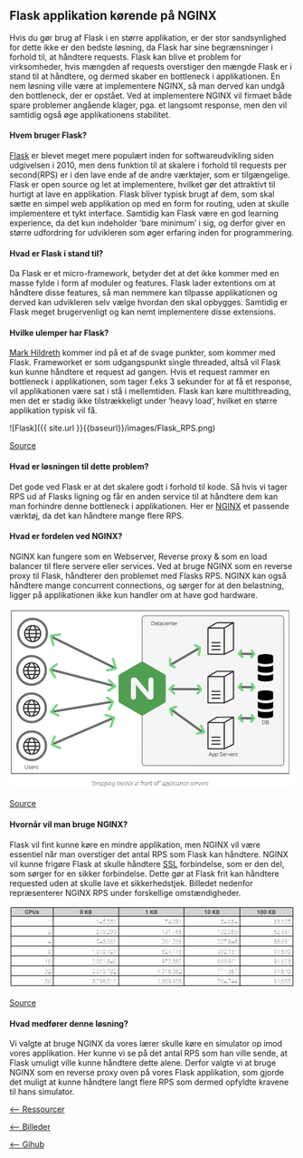 ## Flask applikation kørende på NGINX
Hvis du gør brug af Flask i en større applikation, er der stor sandsynlighed for dette ikke er den bedste løsning, da Flask har sine begrænsninger i forhold til, at håndtere requests.
Flask kan blive et problem for virksomheder, hvis mængden af requests overstiger den mængde Flask er i stand til at håndtere, og dermed skaber en bottleneck i applikationen. En nem løsning ville være at implementere NGINX, så man derved kan undgå den bottleneck, der er opstået.
Ved at implementere NGINX vil firmaet både spare problemer angående klager, pga. et langsomt response, men den vil samtidig også øge applikationens stabilitet.

#### Hvem bruger Flask?
[Flask](http://flask.pocoo.org/docs/1.0/) er blevet meget mere populært inden for softwareudvikling siden udgivelsen i 2010, men dens funktion til at skalere i forhold til requests per second(RPS) er i den lave ende af de andre værktøjer, som er tilgængelige.
Flask er open source og let at implementere, hvilket gør det attraktivt til hurtigt at lave en applikation. Flask bliver typisk brugt af dem, som skal sætte en simpel web applikation op med en form for routing, uden at skulle implementere et tykt interface. Samtidig kan Flask være en god learning experience, da det kun indeholder ‘bare minimum’ i sig, og derfor giver en større udfordring for udvikleren som øger erfaring inden for programmering.

#### Hvad er Flask i stand til?
Da Flask er et micro-framework, betyder det at det ikke kommer med en masse fylde i form af moduler og features. Flask lader extentions om at håndtere disse features, så man nemmere kan tilpasse applikationen og derved kan udvikleren selv vælge hvordan den skal opbygges. Samtidig er Flask meget brugervenligt og kan nemt implementere disse extensions.

#### Hvilke ulemper har Flask?
[Mark Hildreth](https://stackoverflow.com/questions/20843486/what-are-the-limitations-of-the-flask-built-in-web-server?answertab=votes#tab-top) kommer ind på et af de svage punkter, som kommer med Flask. Frameworket er som udgangspunkt single threaded, altså vil Flask kun kunne håndtere et request ad gangen. Hvis et request rammer en bottleneck i applikationen, som tager f.eks 3 sekunder for at få et response, vil applikationen være sat i stå i mellemtiden. Flask kan køre multithreading, men det er stadig ikke tilstrækkeligt under ‘heavy load’, hvilket en større applikation typisk vil få.

![Flask]({{ site.url }}{{baseurl}}/images/Flask_RPS.png)

[Source](https://medium.com/@tschundeee/express-vs-flask-vs-go-acc0879c2122)


#### Hvad er løsningen til dette problem? 
Det gode ved Flask er at det skalere godt i forhold til kode. Så hvis vi tager RPS ud af Flasks ligning og får en anden service til at håndtere dem kan man forhindre denne bottleneck i applikationen. Her er [NGINX](https://www.nginx.com/blog/testing-the-performance-of-nginx-and-nginx-plus-web-servers/) et passende værktøj, da det kan håndtere mange flere RPS.

#### Hvad er fordelen ved NGINX?
NGINX kan fungere som en Webserver, Reverse proxy & som en load balancer til flere servere eller services. Ved at bruge NGINX som en reverse proxy til Flask, håndterer den problemet med Flasks RPS. 
NGINX kan også håndtere mange concurrent connections, og sørger for at den belastning, ligger på applikationen ikke kun handler om at have god hardware.

![NGINX_reverse_proxy](/images/NGINX_RP.png)

[Source](https://www.nginx.com/blog/maximizing-python-performance-with-nginx-parti-web-serving-and-caching/) 

#### Hvornår vil man bruge NGINX?
Flask vil fint kunne køre en mindre applikation, men NGINX vil være essentiel når man overstiger det antal RPS som Flask kan håndtere. NGINX vil kunne frigøre Flask at skulle håndtere [SSL](https://www.fairssl.dk/da/ssl-information/what-is-an-ssl-certificate) forbindelse, som er den del, som sørger for en sikker forbindelse. Dette gør at Flask frit kan håndtere requested uden at skulle lave et sikkerhedstjek. Billedet nedenfor repræsenterer NGINX RPS under forskellige omstændigheder.

![NGINX_request_per_second](/images/NGINX_RPS.png)

[Source](https://www.nginx.com/blog/testing-the-performance-of-nginx-and-nginx-plus-web-servers/)

#### Hvad medfører denne løsning?
Vi valgte at bruge NGINX da vores lærer skulle køre en simulator op imod vores applikation. Her kunne vi se på det antal RPS som han ville sende, at Flask umuligt ville kunne håndtere dette alene. Derfor valgte vi at bruge NGINX som en reverse proxy oven på vores Flask applikation, som gjorde det muligt at kunne håndtere langt flere RPS som dermed opfyldte kravene til hans simulator.



[<-- Ressourcer](https://michael2750.github.io/Flask_on_NGINX/sources)

[<-- Billeder](https://github.com/michael2750/Flask_on_NGINX/tree/master/images)

[<-- Gihub](https://github.com/michael2750/Flask_on_NGINX)
